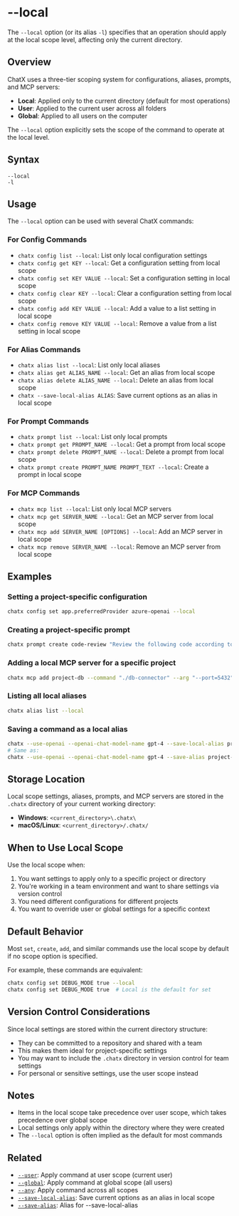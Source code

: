 # --local

The `--local` option (or its alias `-l`) specifies that an operation should apply at the local scope level, affecting only the current directory.

## Overview

ChatX uses a three-tier scoping system for configurations, aliases, prompts, and MCP servers:

- **Local**: Applied only to the current directory (default for most operations)
- **User**: Applied to the current user across all folders
- **Global**: Applied to all users on the computer

The `--local` option explicitly sets the scope of the command to operate at the local level.

## Syntax

```
--local
-l
```

## Usage

The `--local` option can be used with several ChatX commands:

### For Config Commands

- `chatx config list --local`: List only local configuration settings
- `chatx config get KEY --local`: Get a configuration setting from local scope
- `chatx config set KEY VALUE --local`: Set a configuration setting in local scope
- `chatx config clear KEY --local`: Clear a configuration setting from local scope
- `chatx config add KEY VALUE --local`: Add a value to a list setting in local scope
- `chatx config remove KEY VALUE --local`: Remove a value from a list setting in local scope

### For Alias Commands

- `chatx alias list --local`: List only local aliases
- `chatx alias get ALIAS_NAME --local`: Get an alias from local scope
- `chatx alias delete ALIAS_NAME --local`: Delete an alias from local scope
- `chatx --save-local-alias ALIAS`: Save current options as an alias in local scope

### For Prompt Commands

- `chatx prompt list --local`: List only local prompts
- `chatx prompt get PROMPT_NAME --local`: Get a prompt from local scope
- `chatx prompt delete PROMPT_NAME --local`: Delete a prompt from local scope
- `chatx prompt create PROMPT_NAME PROMPT_TEXT --local`: Create a prompt in local scope

### For MCP Commands

- `chatx mcp list --local`: List only local MCP servers
- `chatx mcp get SERVER_NAME --local`: Get an MCP server from local scope
- `chatx mcp add SERVER_NAME [OPTIONS] --local`: Add an MCP server in local scope
- `chatx mcp remove SERVER_NAME --local`: Remove an MCP server from local scope

## Examples

### Setting a project-specific configuration

```bash
chatx config set app.preferredProvider azure-openai --local
```

### Creating a project-specific prompt

```bash
chatx prompt create code-review "Review the following code according to our team's standards:" --local
```

### Adding a local MCP server for a specific project

```bash
chatx mcp add project-db --command "./db-connector" --arg "--port=5432" --local
```

### Listing all local aliases

```bash
chatx alias list --local
```

### Saving a command as a local alias

```bash
chatx --use-openai --openai-chat-model-name gpt-4 --save-local-alias project-assistant
# Same as:
chatx --use-openai --openai-chat-model-name gpt-4 --save-alias project-assistant
```

## Storage Location

Local scope settings, aliases, prompts, and MCP servers are stored in the `.chatx` directory of your current working directory:

- **Windows**: `<current_directory>\.chatx\`
- **macOS/Linux**: `<current_directory>/.chatx/`

## When to Use Local Scope

Use the local scope when:

1. You want settings to apply only to a specific project or directory
2. You're working in a team environment and want to share settings via version control
3. You need different configurations for different projects
4. You want to override user or global settings for a specific context

## Default Behavior

Most `set`, `create`, `add`, and similar commands use the local scope by default if no scope option is specified.

For example, these commands are equivalent:

```bash
chatx config set DEBUG_MODE true --local
chatx config set DEBUG_MODE true  # Local is the default for set
```

## Version Control Considerations

Since local settings are stored within the current directory structure:

- They can be committed to a repository and shared with a team
- This makes them ideal for project-specific settings
- You may want to include the `.chatx` directory in version control for team settings
- For personal or sensitive settings, use the user scope instead

## Notes

- Items in the local scope take precedence over user scope, which takes precedence over global scope
- Local settings only apply within the directory where they were created
- The `--local` option is often implied as the default for most commands

## Related

- [`--user`](/reference/cli/options/user.md): Apply command at user scope (current user)
- [`--global`](/reference/cli/options/global.md): Apply command at global scope (all users)
- [`--any`](/reference/cli/options/any.md): Apply command across all scopes
- [`--save-local-alias`](/reference/cli/options/save-local-alias.md): Save current options as an alias in local scope
- [`--save-alias`](/reference/cli/options/save-alias.md): Alias for --save-local-alias